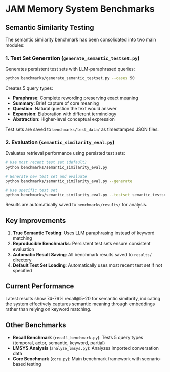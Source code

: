 # JAM Memory System Benchmarks

## Semantic Similarity Testing

The semantic similarity benchmark has been consolidated into two main modules:

### 1. Test Set Generation (`generate_semantic_testset.py`)
Generates persistent test sets with LLM-paraphrased queries:
```bash
python benchmarks/generate_semantic_testset.py --cases 50
```

Creates 5 query types:
- **Paraphrase**: Complete rewording preserving exact meaning
- **Summary**: Brief capture of core meaning
- **Question**: Natural question the text would answer
- **Expansion**: Elaboration with different terminology
- **Abstraction**: Higher-level conceptual expression

Test sets are saved to `benchmarks/test_data/` as timestamped JSON files.

### 2. Evaluation (`semantic_similarity_eval.py`)
Evaluates retrieval performance using persisted test sets:
```bash
# Use most recent test set (default)
python benchmarks/semantic_similarity_eval.py

# Generate new test set and evaluate
python benchmarks/semantic_similarity_eval.py --generate

# Use specific test set
python benchmarks/semantic_similarity_eval.py --testset semantic_testset_20250909_053516.json
```

Results are automatically saved to `benchmarks/results/` for analysis.

## Key Improvements

1. **True Semantic Testing**: Uses LLM paraphrasing instead of keyword matching
2. **Reproducible Benchmarks**: Persistent test sets ensure consistent evaluation
3. **Automatic Result Saving**: All benchmark results saved to `results/` directory
4. **Default Test Set Loading**: Automatically uses most recent test set if not specified

## Current Performance

Latest results show 74-76% recall@5-20 for semantic similarity, indicating the system effectively captures semantic meaning through embeddings rather than relying on keyword matching.

## Other Benchmarks

- **Recall Benchmark** (`recall_benchmark.py`): Tests 5 query types (temporal, actor, semantic, keyword, partial)
- **LMSYS Analysis** (`analyze_lmsys.py`): Analyzes imported conversation data
- **Core Benchmark** (`core.py`): Main benchmark framework with scenario-based testing